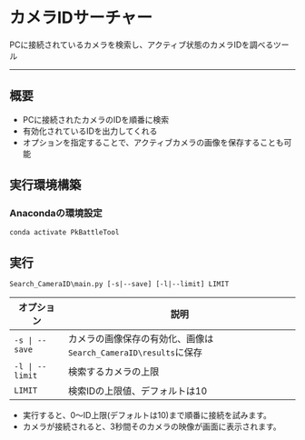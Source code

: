 # カメラIDサーチャー
PCに接続されているカメラを検索し、アクティブ状態のカメラIDを調べるツール

---
## 概要
- PCに接続されたカメラのIDを順番に検索
- 有効化されているIDを出力してくれる
- オプションを指定することで、アクティブカメラの画像を保存することも可能

## 実行環境構築
### Anacondaの環境設定
```console
conda activate PkBattleTool
```

## 実行
```console
Search_CameraID\main.py [-s|--save] [-l|--limit] LIMIT
```

|オプション|説明|
|-|-|
|`-s \| --save`| カメラの画像保存の有効化、画像は`Search_CameraID\results`に保存|
|`-l \| --limit`|検索するカメラの上限|
|`LIMIT`|検索IDの上限値、デフォルトは10

- 実行すると、0～ID上限(デフォルトは10)まで順番に接続を試みます。
- カメラが接続されると、3秒間そのカメラの映像が画面に表示されます。
